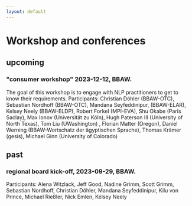 ```yaml
---
layout: default
---
```


# Workshop and conferences

## upcoming
### "consumer workshop" 2023-12-12, BBAW.
The goal of this workshop is to engage with NLP practitioners to get to know their requirements.
Participants:
Christian Döhler (BBAW-OTC),
Sebastian Nordhoff (BBAW-OTC),
Mandana Seyfeddinipur, (BBAW-ELAR),
Kelsey Neely (BBAW-ELDP),
Robert Forkel (MPI-EVA),
Shu Okabe (Paris Saclay),
Max Ionov (Universität zu Köln),
Hugh Paterson III (University of North Texas),
Tom Liu (UWashington) ,
Florian Matter (Oregon),
Daniel Werning (BBAW-Wortschatz der ägyptischen Sprache),
Thomas Krämer (gesis),
Michael Ginn (University of Colorado)

## past
### regional board kick-off, 2023-09-29, BBAW.
Participants: Alena Witzlack, Jeff Good, Nadine Grimm, Scott Grimm, Sebastian Nordhoff, Christian Döhler, Mandana Seyfeddinipur, Kilu von Prince, Michael Rießler, Nick Emlen, Kelsey Neely





